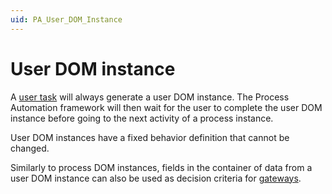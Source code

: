 ```yaml
---
uid: PA_User_DOM_Instance
---
```


# User DOM instance

A [user task](xref:PA_Activities#supported-activities) will always generate a user DOM instance. The Process Automation framework will then wait for the user to complete the user DOM instance before going to the next activity of a process instance.

User DOM instances have a fixed behavior definition that cannot be changed.

Similarly to process DOM instances, fields in the container of data from a user DOM instance can also be used as decision criteria for [gateways](xref:PA_Process_Definition#gateway).
